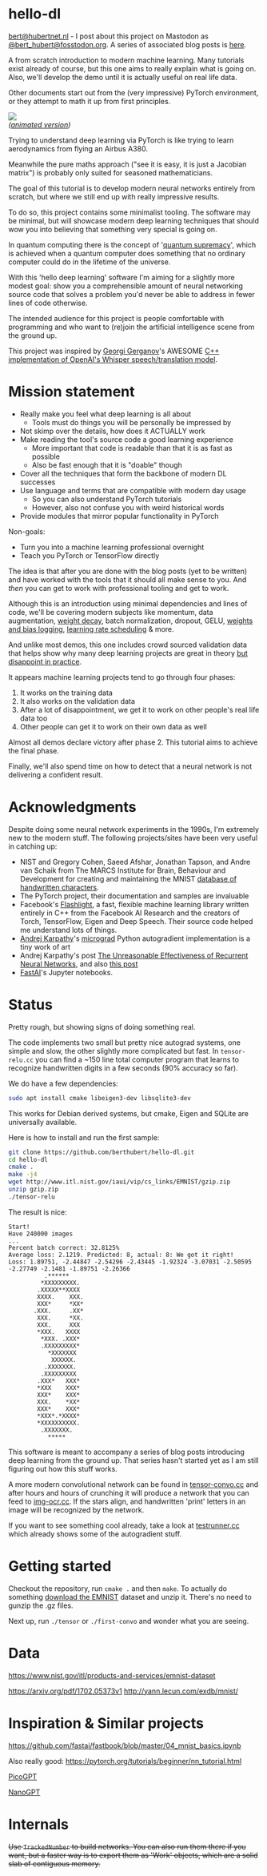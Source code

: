 # hello-dl
bert@hubertnet.nl - I post about this project on Mastodon as [@bert_hubert@fosstodon.org](https://fosstodon.org/@bert_hubert). A series of associated blog posts is [here](https://berthub.eu/articles/posts/hello-deep-learning/).

A from scratch introduction to modern machine learning. Many tutorials exist
already of course, but this one aims to really explain what is going on. Also, we'll develop the demo until it is actually useful on real life data.

Other documents start out from the (very impressive) PyTorch environment, or
they attempt to math it up from first principles. 

![](img/boxed.png)  
*([animated version](img/learning.mp4))*

Trying to understand deep learning via PyTorch is like trying to learn
aerodynamics from flying an Airbus A380. 

Meanwhile the pure maths approach ("see it is easy, it is just a Jacobian
matrix") is probably only suited for seasoned mathematicians.

The goal of this tutorial is to develop modern neural networks entirely from
scratch, but where we still end up with really impressive results.

To do so, this project contains some minimalist tooling.  The software may
be minimal, but will showcase modern deep learning techniques that should
wow you into believing that something very special is going on.

In quantum computing there is the concept of '[quantum supremacy](https://en.wikipedia.org/wiki/Quantum_supremacy)', which is achieved when a quantum computer does something that no ordinary computer could do in the lifetime of the universe. 

With this 'hello deep learning' software I'm aiming for a slightly more modest goal: show you a comprehensible amount of neural networking source code that solves a problem you'd never be able to address in fewer lines of code otherwise.

The intended audience for this project is people comfortable with programming and who want to
(re)join the artificial intelligence scene from the ground up.

This project was inspired by [Georgi Gerganov](https://ggerganov.com/)'s
AWESOME [C++ implementation of OpenAI's Whisper speech/translation model](https://github.com/ggerganov/whisper.cpp).

# Mission statement

 * Really make you feel what deep learning is all about
   * Tools must do things you will be personally be impressed by
 * Not skimp over the details, how does it ACTUALLY work
 * Make reading the tool's source code a good learning experience
   * More important that code is readable than that it is as fast as possible
   * Also be fast enough that it is "doable" though
 * Cover all the techniques that form the backbone of modern DL successes
 * Use language and terms that are compatible with modern day usage
   * So you can also understand PyTorch tutorials
   * However, also not confuse you with weird historical words
 * Provide modules that mirror popular functionality in PyTorch

Non-goals:

 * Turn you into a machine learning professional overnight
 * Teach you PyTorch or TensorFlow directly

The idea is that after you are done with the blog posts (yet to be written) and
have worked with the tools that it should all make sense to you. And *then*
you can get to work with professional tooling and get to work.

Although this is an introduction using minimal dependencies and lines of
code, we'll be covering modern subjects like momentum, data augmentation,
[weight decay](https://vitalflux.com/weight-decay-in-machine-learning-concepts/), batch normalization, dropout, GELU, [weights and bias
logging](https://wandb.ai/), [learning rate scheduling](https://d2l.ai/chapter_optimization/lr-scheduler.html) &  more.

And unlike most demos, this one includes crowd sourced validation data that
helps show why many deep learning projects are great in theory [but
disappoint in practice](https://www.technologyreview.com/2021/07/30/1030329/machine-learning-ai-failed-covid-hospital-diagnosis-pandemic/). 

It appears machine learning projects tend to go through four phases:

1. It works on the training data
2. It also works on the validation data
3. After a lot of disappointment, we get it to work on other people's real life data too
4. Other people can get it to work on their own data as well

Almost all demos declare victory after phase 2. This tutorial aims to achieve the final phase.

Finally, we'll also spend time on how to detect that a neural network is not delivering a confident result.

# Acknowledgments 
Despite doing some neural network experiments in the 1990s, I'm extremely new to the modern stuff. The following projects/sites have been very useful in catching up:

 * NIST and Gregory Cohen, Saeed Afshar, Jonathan Tapson, and Andre van Schaik
   from The MARCS Institute for Brain, Behaviour and Development for creating and maintaining the MNIST [database of handwritten characters](https://arxiv.org/abs/1702.05373).
 * The PyTorch project, their documentation and samples are invaluable
 * Facebook's [Flashlight](https://github.com/flashlight/flashlight), a fast, flexible machine learning library written entirely in C++ from the Facebook AI Research and the creators of Torch, TensorFlow, Eigen and Deep Speech. Their source code helped me understand lots of things.
 * [Andrej Karpathy](https://twitter.com/karpathy)'s [micrograd](https://github.com/karpathy/micrograd) Python autogradient implementation is a tiny work of art
 * Andrej Karpathy's post [The Unreasonable Effectiveness of Recurrent Neural Networks](https://karpathy.github.io/2015/05/21/rnn-effectiveness/), and also [this post](https://karpathy.github.io/2019/04/25/recipe/)
 * [FastAI](https://fast.ai)'s Jupyter notebooks.
 
<!-- https://medium.com/geekculture/a-2021-guide-to-improving-cnns-optimizers-adam-vs-sgd-495848ac6008 --> 
<!-- GRU https://blog.floydhub.com/gru-with-pytorch/ -->
<!-- GRU paper https://arxiv.org/pdf/1406.1078.pdf -->
<!-- https://arxiv.org/pdf/2212.14034.pdf large language models on smaller systems -->
<!-- https://github.com/coin-or/ADOL-C - automatic differentiation -->
<!-- need to address "bagging" -->
<!-- need to address "batch normalization" -->

<!-- good further examples: https://keras.io/examples/ --> 
# Status
Pretty rough, but showing signs of doing something real.

The code implements two small but pretty nice autograd systems, one simple and slow, the other slightly more complicated but fast. In `tensor-relu.cc` you can find a ~150 line total computer program that
learns to recognize handwritten digits in a few seconds (90% accuracy so far).

We do have a few dependencies:

```bash
sudo apt install cmake libeigen3-dev libsqlite3-dev
```
This works for Debian derived systems, but cmake, Eigen and SQLite are
universally available.

Here is how to install and run the first sample: 

```bash
git clone https://github.com/berthubert/hello-dl.git
cd hello-dl
cmake .
make -j4
wget http://www.itl.nist.gov/iaui/vip/cs_links/EMNIST/gzip.zip
unzip gzip.zip
./tensor-relu
```
The result is nice:

```
Start!
Have 240000 images
...
Percent batch correct: 32.8125%
Average loss: 2.1219. Predicted: 8, actual: 8: We got it right!
Loss: 1.89751, -2.44847 -2.54296 -2.43445 -1.92324 -3.07031 -2.50595 -2.27749 -2.1481 -1.89751 -2.26366
          .******           
         *XXXXXXXXX.        
        .XXXXX**XXXX        
        XXXX.    XXX.       
        XXX*     *XX*       
       .XXX.     .XX*       
        XXX.     *XX.       
        XXX.     XXX        
        *XXX.   XXXX        
         *XXX. .XXX*        
         .XXXXXXXXX*        
           *XXXXXXX         
            XXXXXX.         
          .XXXXXXX.         
         .XXXXXXXXX         
        .XXX*   XXX*        
        *XXX    XXX*        
        XXX*    XXX*        
        XXX.    *XX*        
        XXX*    XXX*        
        *XXX*.*XXXX*        
        *XXXXXXXXXX.        
         .XXXXXXX.          
           *****            
```

This software is meant to accompany a series of blog posts introducing deep
learning from the ground up. That series hasn't started yet as I am still
figuring out how this stuff works.

A more modern convolutional network can be found in [tensor-convo.cc](./tensor-convo.cc) and after hours and hours of crunching it will produce a network that you can feed to [img-ocr.cc](./img-ocr.cc). If the stars align, and handwritten 'print' letters in an image will be recognized by the network.

If you want to see something cool already, take a look at
[testrunner.cc](./testrunner.cc)
which already shows some of the autogradient stuff.

# Getting started
Checkout the repository, run `cmake .` and then `make`.
To actually do something [download the
EMNIST](http://www.itl.nist.gov/iaui/vip/cs_links/EMNIST/gzip.zip) dataset
and unzip it. There's no need to gunzip the .gz files.

Next up, run `./tensor` or `./first-convo` and wonder what you are seeing.

# Data
https://www.nist.gov/itl/products-and-services/emnist-dataset

https://arxiv.org/pdf/1702.05373v1
http://yann.lecun.com/exdb/mnist/

# Inspiration & Similar projects
https://github.com/fastai/fastbook/blob/master/04_mnist_basics.ipynb

Also really good:
https://pytorch.org/tutorials/beginner/nn_tutorial.html

[PicoGPT](https://jaykmody.com/blog/gpt-from-scratch/)

[NanoGPT](https://github.com/karpathy/nanoGPT/)

# Internals
~~Use `TrackedNumber` to build networks. You can also run them there if you want, but a faster way is to export them as 'Work' objects, which are a solid slab of contiguous memory.~~
